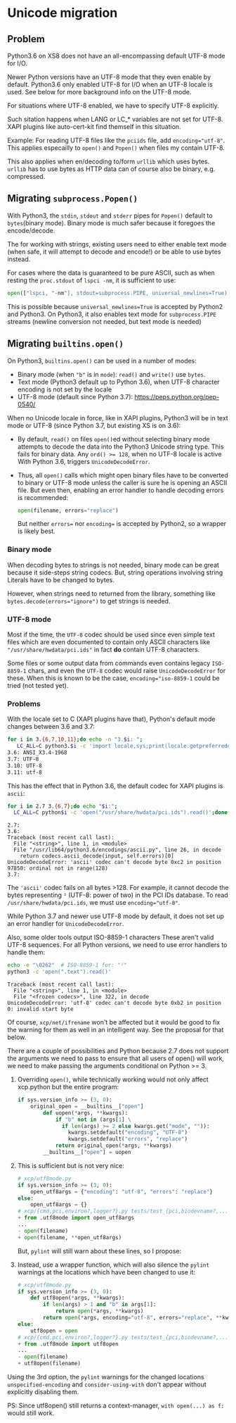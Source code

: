 # Unicode migration

## Problem

Python3.6 on XS8 does not have an all-encompassing default UTF-8 mode for I/O.

Newer Python versions have an UTF-8 mode that they even enable by default.
Python3.6 only enabled UTF-8 for I/O when an UTF-8 locale is used.
See below for more background info on the UTF-8 mode.

For situations where UTF-8 enabled, we have to specify UTF-8 explicitly.

Such sitation happens when LANG or LC_* variables are not set for UTF-8.
XAPI plugins like auto-cert-kit find themself in this situation.

Example:
For reading UTF-8 files like the `pciids` file, add `encoding="utf-8"`.
This applies especailly to `open()` and `Popen()` when files my contain UTF-8.

This also applies when en/decoding to/form `urllib` which uses bytes.
`urllib` has to use bytes as HTTP data can of course also be binary, e.g. compressed.

## Migrating `subprocess.Popen()`

With Python3, the `stdin`, `stdout` and `stderr` pipes for `Popen()` default to `bytes`(binary mode). Binary mode is much safer because it foregoes the encode/decode.

The for working with strings, existing users need to either enable text mode (when safe, it will attempt to decode and encode!) or be able to use bytes instead.

For cases where the data is guaranteed to be pure ASCII, such as when resting the `proc.stdout` of `lspci -nm`, it is sufficient to use:

```py
open(["lspci, "-nm"], stdout=subprocess.PIPE, universal_newlines=True)
```

This is possible because `universal_newlines=True` is accepted by Python2 and Python3.
On Python3, it also enables text mode for `subprocess.PIPE` streams (newline conversion
not needed, but text mode is needed)

## Migrating `builtins.open()`

On Python3, `builtins.open()` can be used in a number of modes:

- Binary mode (when `"b"` is in `mode`): `read()` and `write()` use `bytes`.
- Text mode (Python3 default up to Python 3.6), when UTF-8 character encoding is not set by the locale
- UTF-8 mode (default since Python 3.7): <https://peps.python.org/pep-0540/>

When no Unicode locale in force, like in XAPI plugins, Python3 will be in text mode or UTF-8 (since Python 3.7, but existing XS is on 3.6):

- By default, `read()` on files `open()`ed without selecting binary mode attempts
  to decode the data into the Python3 Unicode string type.
  This fails for binary data.
  Any `ord() >= 128`, when no UTF-8 locale is active With Python 3.6, triggers `UnicodeDecodeError`.

- Thus, all `open()` calls which might open binary files have to be converted to binary
  or UTF-8 mode unless the caller is sure he is opening an ASCII file.
  But even then, enabling an error handler to handle decoding errors is recommended:

  ```py
  open(filename, errors="replace")
  ```

  But neither `errors=` nor `encoding=` is accepted by Python2, so a wrapper is likely best.

### Binary mode

When decoding bytes to strings is not needed, binary mode can be great because it side-steps string codecs. But, string operations involving string Literals have to be changed to bytes.

However, when strings need to returned from the library, something like `bytes.decode(errors="ignore")` to get strings is needed.

### UTF-8 mode

Most if the time, the `UTF-8` codec should be used since even simple text files which are even documented to contain only ASCII characters like `"/usr/share/hwdata/pci.ids"` in fact __do__ contain UTF-8 characters.

Some files or some output data from commands even contains legacy `ISO-8859-1` chars, and even the `UTF-8` codec would raise `UnicodeDecodeError` for these.
When this is known to be the case, `encoding="iso-8859-1` could be tried (not tested yet).

### Problems

With the locale set to C (XAPI plugins have that), Python's default mode changes
between 3.6 and 3.7:

```sh
for i in 3.{6,7,10,11};do echo -n "3.$i: ";
   LC_ALL=C python3.$i -c 'import locale,sys;print(locale.getpreferredencoding())';done
3.6: ANSI_X3.4-1968
3.7: UTF-8
3.10: UTF-8
3.11: utf-8
```

This has the effect that in Python 3.6, the default codec for XAPI plugins is `ascii`:

```sh
for i in 2.7 3.{6,7};do echo "$i:";
  LC_ALL=C python$i -c 'open("/usr/share/hwdata/pci.ids").read()';done
```

```text
2.7:
3.6:
Traceback (most recent call last):
  File "<string>", line 1, in <module>
  File "/usr/lib64/python3.6/encodings/ascii.py", line 26, in decode
    return codecs.ascii_decode(input, self.errors)[0]
UnicodeDecodeError: 'ascii' codec can't decode byte 0xc2 in position 97850: ordinal not in range(128)
3.7:
```

The `'ascii'` codec fails on all bytes >128.
For example, it cannot decode the bytes representing `²` (UTF-8: power of two) in the PCI IDs database.
To read `/usr/share/hwdata/pci.ids`, we must use `encoding="utf-8"`.

While Python 3.7 and newer use UTF-8 mode by default, it does not set up an error handler for `UnicodeDecodeError`.

Also, some older tools output ISO-8859-1 characters
These aren't valid UTF-8 sequences.
For all Python versions, we need to use error handlers to handle them:

```sh
echo -e "\0262"  # ISO-8859-1 for: "²"
python3 -c 'open(".text").read()'
```

```text
Traceback (most recent call last):
  File "<string>", line 1, in <module>
  File "<frozen codecs>", line 322, in decode
UnicodeDecodeError: 'utf-8' codec can't decode byte 0xb2 in position 0: invalid start byte
```

Of course, `xcp/net/ifrename` won't be affected but it would be good to fix the
warning for them as well in an intelligent way. See the proposal for that below.

There are a couple of possibilities and Python because 2.7 does not support the
arguments we need to pass to ensure that all users of open() will work, we need
to make passing the arguments conditional on Python >= 3.

1. Overriding `open()`, while technically working would not only affect xcp.python but the entire program:

    ```py
    if sys.version_info >= (3, 0):
        original_open = __builtins__["open"]
            def uopen(*args, **kwargs):
                if "b" not in (args[1] \
                  if len(args) >= 2 else kwargs.get("mode", "")):
                    kwargs.setdefault("encoding", "UTF-8")
                    kwargs.setdefault("errors", "replace")
                return original_open(*args, **kwargs)
            __builtins__["open"] = uopen
    ```

2. This is sufficient but is not very nice:

    ```py
    # xcp/utf8mode.py
    if sys.version_info >= (3, 0):
        open_utf8args = {"encoding": "utf-8", "errors": "replace"}
    else:
        open_utf8args = {}
    # xcp/{cmd,pci,environ?,logger?}.py tests/test_{pci,biodevname?,...?}.py
    + from .utf8mode import open_utf8args
    ...
    - open(filename)
    + open(filename, **open_utf8args)
    ```

   But, `pylint` will still warn about these lines, so I propose:

3. Instead, use a wrapper function, which will also silence the `pylint` warnings at the locations which have been changed to use it:

    ```py
    # xcp/utf8mode.py
    if sys.version_info >= (3, 0):
        def utf8open(*args, **kwargs):
            if len(args) > 1 and "b" in args[1]:
                return open(*args, **kwargs)
            return open(*args, encoding="utf-8", errors="replace", **kwargs)
    else:
        utf8open = open
    # xcp/{cmd,pci,environ?,logger?}.py tests/test_{pci,biodevname?,...?}.py
    + from .utf8mode import utf8open
    ...
    - open(filename)
    + utf8open(filename)
    ```

Using the 3rd option, the `pylint` warnings for the changed locations
`unspecified-encoding` and `consider-using-with` don't appear without
explicitly disabling them.

PS: Since utf8open() still returns a context-manager, `with open(...) as f:`
would still work.
